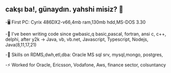 ##  cakşı ba!, günaydın. yahshi misiz? 👋


-🖥️ First PC:  Cyrix 486DX2-v66,4mb ram,130mb hdd,MS-DOS 3.30

-💾 I've been writing code since gwbasic,q basic,pascal, fortran, ansi c, c++, delphi, after y2k -> Java, vb, vb.net, Javascript, Typescript, Nodejs, Java(8,11,17,21)   

-💬 Skills on RDMS,dwh,etl,dba:  Oracle MS sql srv, mysql,mongo, postgres,

-⚡ Worked for Oracle, Ericsson, Vodafone, Aws, finance sector, colsuntancy

<!--
**levent-aysan/levent-aysan** is a ✨ _special_ ✨ repository because its `README.md` (this file) appears on your GitHub profile.

Here are some ideas to get you started:

- 🔭 I’m currently working on ...
- 🌱 I’m currently learning ...
- 👯 I’m looking to collaborate on ...
- 🤔 I’m looking for help with ...
- 💬 Ask me about ...
- 📫 How to reach me: ...
- 😄 Pronouns: ...
- ⚡ Fun fact: ...
-->

